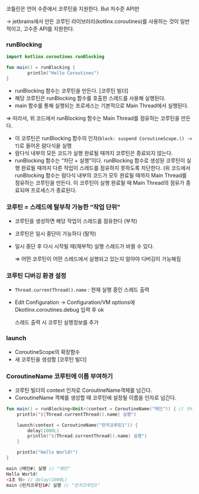 코틀린은 언어 수준에서 코루틴을 지원한다. But 저수준 API만

→ jetbrains에서 만든 코루틴 라이브러리(kotlinx.coroutines)를 사용하는 것이 일반적이고, 고수준 API를 지원한다.

### runBlocking

```kotlin
import kotlinx.coroutines.runBlocking

fun main() = runBlocking {
		println("Hello Coroutines")
}
```

- runBlocking 함수는 코루틴을 만든다. [코루틴 빌더]
- 해당 코루틴은 runBlocking 함수를 호출한 스레드를 사용해 실행된다.
- main 함수를 통해 실행되는 프로세스는 기본적으로 Main Thread에서 실행된다.

⇒ 따라서, 위 코드에서 runBlocking 함수는 Main Thread를 점유하는 코루틴을 만든다.

- 이 코루틴은 runBlocking 함수의 인자(`block: suspend CoroutineScope.() -> T`)로 들어온 람다식을 실행
- 람다식 내부의 모든 코드가 실행 완료될 때까지 코루틴은 종료되지 않는다.
- runBlocking 함수는 “차단 + 실행”이다. runBlocking 함수로 생성된 코루틴이 실행 완료될 때까지 다른 작업이 스레드를 점유하지 못하도록 차단한다. (위 코드에서 runBlocking 함수는 람다식 내부의 코드가 모두 완료될 때까지 Main Thread를 점유하는 코루틴을 만든다. 이 코루틴이 실행 완료될 때 Main Thread의 점유가 종료되며 프로세스가 종료된다.

### 코루틴 = 스레드에 탈부착 가능한 “작업 단위”

- 코루틴을 생성하면 해당 작업이 스레드를 점유한다 (부착)
- 코루틴은 일시 중단이 가능하다 (탈착)
- 일시 중단 후 다시 시작될 때(재부착) 실행 스레드가 바뀔 수 있다.

  ⇒ 어떤 코루틴이 어떤 스레드에서 실행되고 있는지 알아야 디버깅이 가능해짐


### 코루틴 디버깅 환경 설정

- `Thread.currentThread().name` : 현재 실행 중인 스레드 출력
- Edit Configuration → Configuration/VM options에 Dkotlinx.coroutines.debug 입력 후 ok

  스레드 출력 시 코루틴 실행정보를 추가


### launch

- CoroutineScope의 확장함수
- 새 코루틴을 생성함 [코루틴 빌더]

### CoroutineName 코루틴에 이름 부여하기

- 코루틴 빌더의 context 인자로 CoroutineName객체를 넘긴다.
- CoroutineName 객체를 생성할 때 코루틴에 설정될 이름을 인자로 넘긴다.

```kotlin
fun main() = runBlocking<Unit>(context = CoroutineName("메인")) { // this: CoroutineScope
    println("${Thread.currentThread().name} 실행")

    launch(context = CoroutineName("런치코루틴1")) {
        delay(1000L)
        println("${Thread.currentThread().name} 실행")
    }

    println("Hello World!")
}

main @메인#1 실행 // "메인"
Hello World!
<1초 뒤> // delay(1000L)
main @런치코루틴1#2 실행 // "런치코루틴1"
```